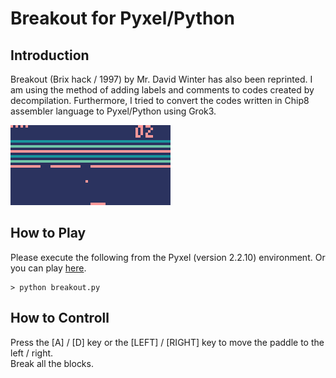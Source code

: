 # Breakout for Pyxel/Python

## Introduction

Breakout (Brix hack / 1997) by Mr. David Winter has also been reprinted.
I am using the method of adding labels and comments to codes created by decompilation. 
Furthermore, I tried to convert the codes written in Chip8 assembler language to Pyxel/Python using Grok3.

![](https://github.com/jay-kumogata/PyxelChip8/blob/main/pyxel/breakout/screenshots/breakout03.gif)

## How to Play

Please execute the following from the Pyxel (version 2.2.10) environment.
Or you can play [here](https://kitao.github.io/pyxel/wasm/launcher/?run=jay-kumogata.PyxelChip8.pyxel.breakout.breakout).

	> python breakout.py

## How to Controll

Press the [A] / [D] key or the [LEFT] / [RIGHT] key to move the paddle to the left / right.  
Break all the blocks.
